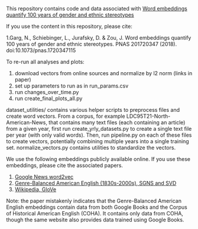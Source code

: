 This repository contains code and data associated with [Word embeddings quantify 100 years of gender and ethnic stereotypes](https://doi.org/10.1073/pnas.1720347115)

If you use the content in this repository, please cite:

1.Garg, N., Schiebinger, L., Jurafsky, D. & Zou, J. Word embeddings quantify 100 years of gender and ethnic stereotypes. PNAS 201720347 (2018). doi:10.1073/pnas.1720347115



To re-run all analyses and plots:
1. download vectors from online sources and normalize by l2 norm (links in paper)
2. set up parameters to run as in run_params.csv
3. run changes_over_time.py
4. run create_final_plots_all.py 

dataset_utilities/ contains various helper scripts to preprocess files and create word vectors. From a corpus, for example LDC95T21-North-American-News, that contains many text files (each containing an article) from a given year, first run create_yrly_datasets.py to create a single text file per year (with only valid words). Then, run pipeline.py on each of these files to create vectors, potentially combining multiple years into a single training set. normalize_vectors.py contains utilities to standardize the vectors.

We use the following embeddings publicly available online. If you use these embeddings, please cite the associated papers.

1. [Google News word2vec](https://code.google.com/archive/p/word2vec/)
2. [Genre-Balanced American English (1830s-2000s), SGNS and SVD](https://nlp.stanford.edu/projects/histwords/)
3. [Wikipedia, GloVe](https://nlp.stanford.edu/projects/glove/) 

Note: the paper mistakenly indicates that the Genre-Balanced American English embeddings contain data from both Google Books and the Corpus of Historical American English (COHA). It contains only data from COHA, though the same website also provides data trained using Google Books.